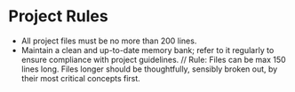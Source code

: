 # Project Rules

- All project files must be no more than 200 lines.
- Maintain a clean and up-to-date memory bank; refer to it regularly to ensure compliance with project guidelines.
  // Rule: Files can be max 150 lines long. Files longer should be thoughtfully, sensibly broken out, by their most critical concepts first.
